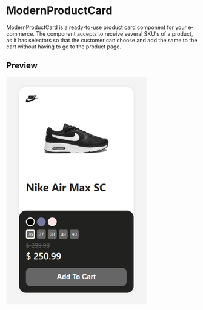 # ModernProductCard

ModernProductCard is a ready-to-use product card component for your e-commerce. The component accepts to receive several SKU's of a product, as it has selectors so that the customer can choose and add the same to the cart without having to go to the product page.

## Preview

<a>
  <img align="left" alt="Component" height="600" src=".github/component.png" />
</a>
